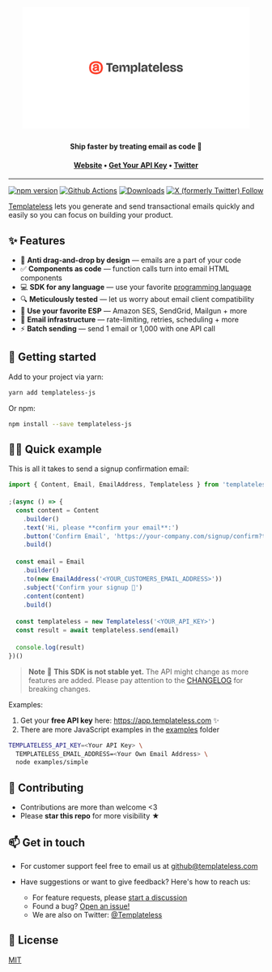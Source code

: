 <h1 align="center">
  <a href="https://templateless.com/">
    <img src="templateless.webp" alt="Templateless" width="450px">
  </a>
  <br />
</h1>

<p align="center">
  <b>Ship faster by treating email as code 🚀</b> <br />
</p>

<h4 align="center">
  <a href="https://templateless.com/">Website</a> &bull;
  <a href="https://app.templateless.com/">Get Your API Key</a> &bull;
  <a href="https://twitter.com/templateless">Twitter</a>
</h4>

---

[![npm version](https://img.shields.io/npm/v/templateless-js.svg)](https://www.npmjs.com/package/templateless-js)
[![Github Actions](https://img.shields.io/github/actions/workflow/status/templateless/templateless-javascript/tests.yml)](https://github.com/templateless/templateless-javascript/actions)
[![Downloads](https://img.shields.io/npm/dm/templateless-js)](https://www.npmjs.com/package/templateless-js)
[![X (formerly Twitter) Follow](https://img.shields.io/twitter/follow/Templateless)](https://twitter.com/templateless)

[Templateless](https://templateless.com) lets you generate and send transactional emails quickly and easily so you can focus on building your product.

## ✨ Features

- 👋 **Anti drag-and-drop by design** — emails are a part of your code
- ✅ **Components as code** — function calls turn into email HTML components
- 💻 **SDK for any language** — use your favorite [programming language](https://github.com/orgs/templateless/repositories)
- 🔍 **Meticulously tested** — let us worry about email client compatibility
- 💌 **Use your favorite ESP** — Amazon SES, SendGrid, Mailgun + more
- 💪 **Email infrastructure** — rate-limiting, retries, scheduling + more
- ⚡ **Batch sending** — send 1 email or 1,000 with one API call

## 🚀 Getting started

Add to your project via yarn:

```bash
yarn add templateless-js
```

Or npm:

```bash
npm install --save templateless-js
```

## 👩‍💻 Quick example

This is all it takes to send a signup confirmation email:

```javascript
import { Content, Email, EmailAddress, Templateless } from 'templateless-js'

;(async () => {
  const content = Content
    .builder()
    .text('Hi, please **confirm your email**:')
    .button('Confirm Email', 'https://your-company.com/signup/confirm?token=XYZ')
    .build()

  const email = Email
    .builder()
    .to(new EmailAddress('<YOUR_CUSTOMERS_EMAIL_ADDRESS>'))
    .subject('Confirm your signup 👋')
    .content(content)
    .build()

  const templateless = new Templateless('<YOUR_API_KEY>')
  const result = await templateless.send(email)

  console.log(result)
})()
```

> **Note**
> 🚧 **This SDK is not stable yet.** The API might change as more features are added. Please pay attention to the [CHANGELOG](CHANGELOG.md) for breaking changes.

Examples:

1. Get your **free API key** here: <https://app.templateless.com> ✨
1. There are more JavaScript examples in the [examples](examples) folder

  ```bash
  TEMPLATELESS_API_KEY=<Your API Key> \
    TEMPLATELESS_EMAIL_ADDRESS=<Your Own Email Address> \
    node examples/simple
  ```

## 🤝 Contributing

- Contributions are more than welcome <3
- Please **star this repo** for more visibility ★

## 📫 Get in touch

- For customer support feel free to email us at [github@templateless.com](mailto:github@templateless.com)

- Have suggestions or want to give feedback? Here's how to reach us:

    - For feature requests, please [start a discussion](https://github.com/templateless/templateless-javascript/discussions)
    - Found a bug? [Open an issue!](https://github.com/templateless/templateless-javascript/issues)
    - We are also on Twitter: [@Templateless](https://twitter.com/templateless)

## 🍻 License

[MIT](LICENSE)